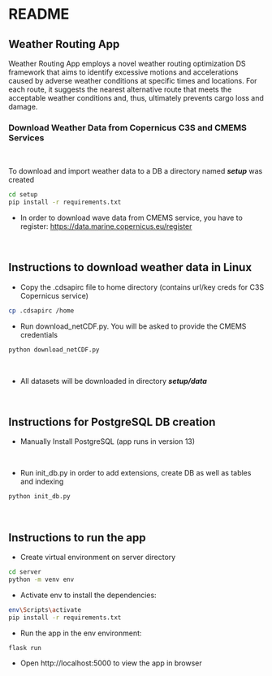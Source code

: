 # README #

## Weather Routing App ##

Weather Routing App employs a novel weather routing optimization DS framework that aims to identify excessive motions and accelerations caused by adverse weather conditions at specific times and locations. For each route, it suggests the nearest alternative route that meets the acceptable weather conditions and, thus, ultimately prevents cargo loss and damage.
<br>

### Download Weather Data from Copernicus C3S and CMEMS Services ###
<br>

To download and import weather data to a DB a directory named <i><b>setup</i></b> was created

```bash
cd setup
pip install -r requirements.txt 
```

* In order to download wave data from CMEMS service, you have to register: 
https://data.marine.copernicus.eu/register
<br>


## Instructions to download weather data in Linux ##

* Copy the .cdsapirc file to home directory (contains url/key creds for C3S Copernicus service)

```bash
cp .cdsapirc /home
```

* Run download_netCDF.py. You will be asked to provide the CMEMS credentials
```bash
python download_netCDF.py
```
<br>

* All datasets will be downloaded in directory <i><b>setup/data</i></b> 

<br>

## Instructions for PostgreSQL DB creation ##

* Manually Install PostgreSQL (app runs in version 13)
</br>

* Run init_db.py in order to add extensions, create DB as well as tables and indexing

```bash
python init_db.py
```

</br>

## Instructions to run the app ##

* Create virtual environment on server directory

```bash
cd server
python -m venv env
```

* Activate env to install the dependencies:

```bash
env\Scripts\activate
pip install -r requirements.txt 
```

* Run the app in the env environment:

```bash
flask run
```

* Open http://localhost:5000 to view the app in browser

</br>

